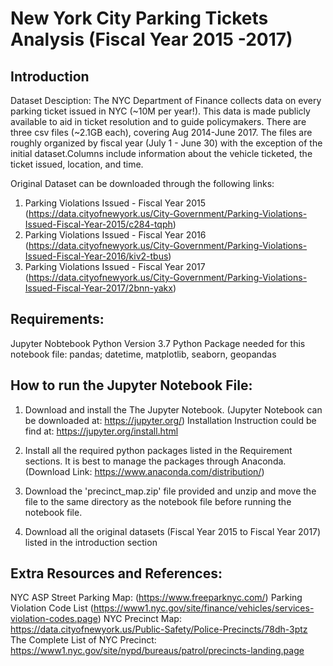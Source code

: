 # New York City Parking Tickets Analysis (Fiscal Year 2015 -2017)

## Introduction
Dataset Desciption: The NYC Department of Finance collects data on every parking ticket issued in NYC (~10M per year!). This data is made publicly available to aid in ticket resolution and to guide policymakers. There are three csv files (~2.1GB each), covering Aug 2014-June 2017. The files are roughly organized by fiscal year (July 1 - June 30) with the exception of the initial dataset.Columns include information about the vehicle ticketed, the ticket issued, location, and time.

Original Dataset can be downloaded through the following links:

1. Parking Violations Issued - Fiscal Year 2015 (https://data.cityofnewyork.us/City-Government/Parking-Violations-Issued-Fiscal-Year-2015/c284-tqph)
2. Parking Violations Issued - Fiscal Year 2016 (https://data.cityofnewyork.us/City-Government/Parking-Violations-Issued-Fiscal-Year-2016/kiv2-tbus)
3. Parking Violations Issued - Fiscal Year 2017 (https://data.cityofnewyork.us/City-Government/Parking-Violations-Issued-Fiscal-Year-2017/2bnn-yakx)

## Requirements:
Jupyter Nobtebook
Python Version 3.7
Python Package needed for this notebook file: pandas; datetime, matplotlib, seaborn, geopandas

## How to run the Jupyter Notebook File:
1.  Download and install the The Jupyter Notebook. (Jupyter Notebook can be downloaded at: https://jupyter.org/)
Installation Instruction could be find at: https://jupyter.org/install.html

2. Install all the required python packages listed in the Requirement sections. It is best to manage the packages through Anaconda. (Download Link: https://www.anaconda.com/distribution/)

3. Download the 'precinct_map.zip' file provided and unzip and move the file to the same directory as the notebook file before running the notebook file. 

4. Download all the original datasets (Fiscal Year 2015 to Fiscal Year 2017) listed in the introduction section


## Extra Resources and References:
NYC ASP Street Parking Map: (https://www.freeparknyc.com/)
Parking Violation Code List (https://www1.nyc.gov/site/finance/vehicles/services-violation-codes.page)
NYC Precinct Map: https://data.cityofnewyork.us/Public-Safety/Police-Precincts/78dh-3ptz
The Complete List of NYC Precinct: https://www1.nyc.gov/site/nypd/bureaus/patrol/precincts-landing.page
